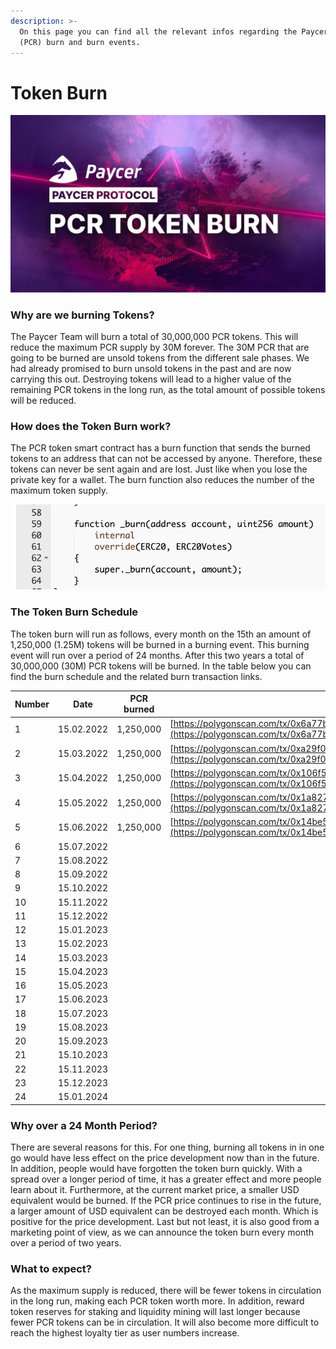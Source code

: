 ```yaml
---
description: >-
  On this page you can find all the relevant infos regarding the Paycer token
  (PCR) burn and burn events.
---
```


# Token Burn

![](<../.gitbook/assets/paycer pcr token burn.png>)

### Why are we burning Tokens?

The Paycer Team will burn a total of 30,000,000 PCR tokens. This will reduce the maximum PCR supply by 30M forever. The 30M PCR that are going to be burned are unsold tokens from the different sale phases. We had already promised to burn unsold tokens in the past and are now carrying this out. Destroying tokens will lead to a higher value of the remaining PCR tokens in the long run, as the total amount of possible tokens will be reduced.

### How does the Token Burn work?

The PCR token smart contract has a burn function that sends the burned tokens to an address that can not be accessed by anyone. Therefore, these tokens can never be sent again and are lost. Just like when you lose the private key for a wallet. The burn function also reduces the number of the maximum token supply.

![PCR burn function from smart contract](<../.gitbook/assets/paycer token burn function.png>)

### The Token Burn Schedule

The token burn will run as follows, every month on the 15th an amount of 1,250,000 (1.25M) tokens will be burned in a burning event. This burning event will run over a period of 24 months. After this two years a total of 30,000,000 (30M) PCR tokens will be burned. In the table below you can find the burn schedule and the related burn transaction links.

| Number | Date       | PCR burned | Tx Link                                                                                                                                                                                        |
| ------ | ---------- | ---------- | ---------------------------------------------------------------------------------------------------------------------------------------------------------------------------------------------- |
| 1      | 15.02.2022 | 1,250,000  | [https://polygonscan.com/tx/0x6a77bfb75d1b8ec0b736a8360eb5f42d692c498065a89ea2324007202ecf6851](https://polygonscan.com/tx/0x6a77bfb75d1b8ec0b736a8360eb5f42d692c498065a89ea2324007202ecf6851) |
| 2      | 15.03.2022 | 1,250,000  | [https://polygonscan.com/tx/0xa29f0403d3e808541c7cbd359f4c2248c7d5e4e493e50edb6fbf1c2832545302](https://polygonscan.com/tx/0xa29f0403d3e808541c7cbd359f4c2248c7d5e4e493e50edb6fbf1c2832545302) |
| 3      | 15.04.2022 | 1,250,000  | [https://polygonscan.com/tx/0x106f5acf76980082bd3aeacefa4467d1af7d7fad4c384aec1eaa47650632055b](https://polygonscan.com/tx/0x106f5acf76980082bd3aeacefa4467d1af7d7fad4c384aec1eaa47650632055b) |
| 4      | 15.05.2022 | 1,250,000  | [https://polygonscan.com/tx/0x1a827678f680e1560b6d6946734dc413ad765f7ef6dd965c7de5bd7f39b36e13](https://polygonscan.com/tx/0x1a827678f680e1560b6d6946734dc413ad765f7ef6dd965c7de5bd7f39b36e13) |
| 5      | 15.06.2022 | 1,250,000  | [https://polygonscan.com/tx/0x14be5af3c88662b8e0a2d141453cbf31eafa75482035734aa716098995755856](https://polygonscan.com/tx/0x14be5af3c88662b8e0a2d141453cbf31eafa75482035734aa716098995755856) |
| 6      | 15.07.2022 |            |                                                                                                                                                                                                |
| 7      | 15.08.2022 |            |                                                                                                                                                                                                |
| 8      | 15.09.2022 |            |                                                                                                                                                                                                |
| 9      | 15.10.2022 |            |                                                                                                                                                                                                |
| 10     | 15.11.2022 |            |                                                                                                                                                                                                |
| 11     | 15.12.2022 |            |                                                                                                                                                                                                |
| 12     | 15.01.2023 |            |                                                                                                                                                                                                |
| 13     | 15.02.2023 |            |                                                                                                                                                                                                |
| 14     | 15.03.2023 |            |                                                                                                                                                                                                |
| 15     | 15.04.2023 |            |                                                                                                                                                                                                |
| 16     | 15.05.2023 |            |                                                                                                                                                                                                |
| 17     | 15.06.2023 |            |                                                                                                                                                                                                |
| 18     | 15.07.2023 |            |                                                                                                                                                                                                |
| 19     | 15.08.2023 |            |                                                                                                                                                                                                |
| 20     | 15.09.2023 |            |                                                                                                                                                                                                |
| 21     | 15.10.2023 |            |                                                                                                                                                                                                |
| 22     | 15.11.2023 |            |                                                                                                                                                                                                |
| 23     | 15.12.2023 |            |                                                                                                                                                                                                |
| 24     | 15.01.2024 |            |                                                                                                                                                                                                |



### Why over a 24 Month Period?

There are several reasons for this. For one thing, burning all tokens in in one go would have less effect on the price development now than in the future. In addition, people would have forgotten the token burn quickly. With a spread over a longer period of time, it has a greater effect and more people learn about it. Furthermore, at the current market price, a smaller USD equivalent would be burned. If the PCR price continues to rise in the future, a larger amount of USD equivalent can be destroyed each month. Which is positive for the price development. Last but not least, it is also good from a marketing point of view, as we can announce the token burn every month over a period of two years.

### What to expect?

As the maximum supply is reduced, there will be fewer tokens in circulation in the long run, making each PCR token worth more. In addition, reward token reserves for staking and liquidity mining will last longer because fewer PCR tokens can be in circulation. It will also become more difficult to reach the highest loyalty tier as user numbers increase.
